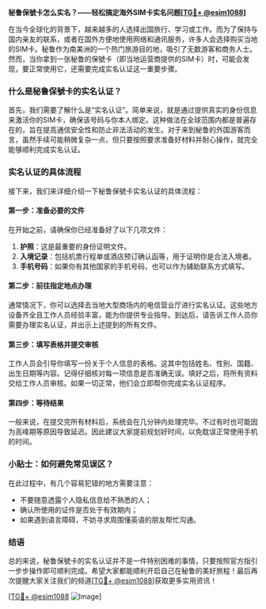 **秘鲁保號卡怎么实名？——轻松搞定海外SIM卡实名问题[[TG💪+ @esim1088](https://t.me/s/esim1088)]**

在当今全球化的背景下，越来越多的人选择出国旅行、学习或工作。而为了保持与国内亲友的联系，或者在国外方便地使用网络和通讯服务，许多人会选择购买当地的SIM卡。秘鲁作为南美洲的一个热门旅游目的地，吸引了无数游客和商务人士。然而，当你拿到一张秘鲁的保號卡（即当地运营商提供的SIM卡）时，可能会发现，要正常使用它，还需要完成实名认证这一重要步骤。

### 什么是秘鲁保號卡的实名认证？

首先，我们需要了解什么是“实名认证”。简单来说，就是通过提供真实的身份信息来激活你的SIM卡，确保该号码与你本人绑定。这种做法在全球范围内都是普遍存在的，旨在提高通信安全性和防止非法活动的发生。对于来到秘鲁的外国游客而言，虽然手续可能稍微复杂一点，但只要按照要求准备好材料并耐心操作，就完全能够顺利完成实名认证。

### 实名认证的具体流程

接下来，我们来详细介绍一下秘鲁保號卡实名认证的具体流程：

#### 第一步：准备必要的文件

在开始之前，请确保你已经准备好了以下几项文件：
1. **护照**：这是最重要的身份证明文件。
2. **入境记录**：包括机票行程单或酒店预订确认函等，用于证明你是合法入境者。
3. **手机号码**：如果你有其他国家的手机号码，也可以作为辅助联系方式填写。

#### 第二步：前往指定地点办理

通常情况下，你可以选择去当地大型商场内的电信营业厅进行实名认证。这些地方设备齐全且工作人员经验丰富，能为你提供专业指导。到达后，请告诉工作人员你需要办理实名认证，并出示上述提到的所有文件。

#### 第三步：填写表格并提交审核

工作人员会引导你填写一份关于个人信息的表格。这其中包括姓名、性别、国籍、出生日期等内容。记得仔细核对每一项信息是否准确无误。填好之后，将所有资料交给工作人员审核。如果一切正常，他们会立即帮你完成实名认证程序。

#### 第四步：等待结果

一般来说，在提交完所有材料后，系统会在几分钟内处理完毕。不过有时也可能因为高峰期等原因导致延迟。因此建议大家提前规划好时间，以免耽误正常使用手机的时间。

### 小贴士：如何避免常见误区？

在此过程中，有几个容易犯错的地方需要注意：
- 不要随意透露个人隐私信息给不熟悉的人；
- 确认所使用的证件是否处于有效期内；
- 如果遇到语言障碍，不妨寻求周围懂英语的朋友帮忙沟通。

### 结语

总的来说，秘鲁保號卡的实名认证并不是一件特别困难的事情，只要按照官方指引一步步操作即可顺利完成。希望大家都能顺利开启自己在秘鲁的美好旅程！最后再次提醒大家关注我们的频道[[TG💪+ @esim1088](https://t.me/s/esim1088)]获取更多实用资讯！

[[TG💪+ @esim1088](https://t.me/s/esim1088) ![Image](https://i.postimg.cc/4NQfJmqS/Snipaste-2025-05-13-00-14-12.png)]